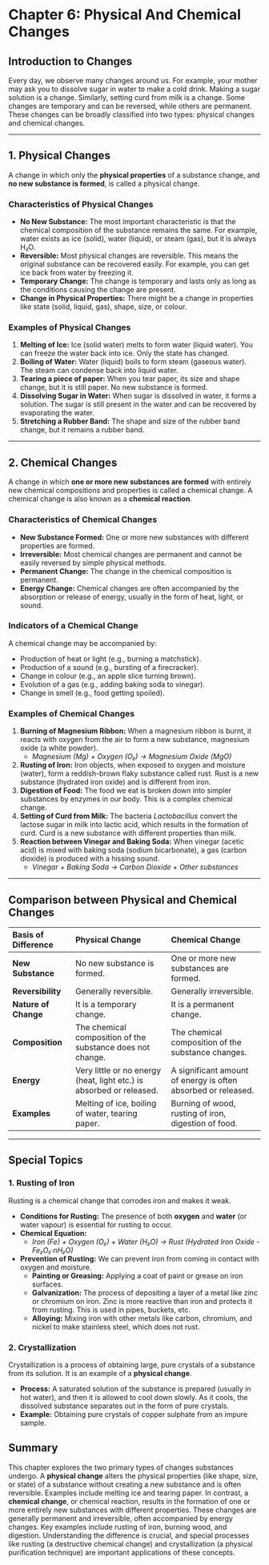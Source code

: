 # Chapter 6: Physical And Chemical Changes

## Introduction to Changes

Every day, we observe many changes around us. For example, your mother may ask you to dissolve sugar in water to make a cold drink. Making a sugar solution is a change. Similarly, setting curd from milk is a change. Some changes are temporary and can be reversed, while others are permanent. These changes can be broadly classified into two types: physical changes and chemical changes.

---

## 1. Physical Changes

A change in which only the **physical properties** of a substance change, and **no new substance is formed**, is called a physical change.

### Characteristics of Physical Changes
*   **No New Substance:** The most important characteristic is that the chemical composition of the substance remains the same. For example, water exists as ice (solid), water (liquid), or steam (gas), but it is always H₂O.
*   **Reversible:** Most physical changes are reversible. This means the original substance can be recovered easily. For example, you can get ice back from water by freezing it.
*   **Temporary Change:** The change is temporary and lasts only as long as the conditions causing the change are present.
*   **Change in Physical Properties:** There might be a change in properties like state (solid, liquid, gas), shape, size, or colour.

### Examples of Physical Changes
1.  **Melting of Ice:** Ice (solid water) melts to form water (liquid water). You can freeze the water back into ice. Only the state has changed.
2.  **Boiling of Water:** Water (liquid) boils to form steam (gaseous water). The steam can condense back into liquid water.
3.  **Tearing a piece of paper:** When you tear paper, its size and shape change, but it is still paper. No new substance is formed.
4.  **Dissolving Sugar in Water:** When sugar is dissolved in water, it forms a solution. The sugar is still present in the water and can be recovered by evaporating the water.
5.  **Stretching a Rubber Band:** The shape and size of the rubber band change, but it remains a rubber band.

---

## 2. Chemical Changes

A change in which **one or more new substances are formed** with entirely new chemical compositions and properties is called a chemical change. A chemical change is also known as a **chemical reaction**.

### Characteristics of Chemical Changes
*   **New Substance Formed:** One or more new substances with different properties are formed.
*   **Irreversible:** Most chemical changes are permanent and cannot be easily reversed by simple physical methods.
*   **Permanent Change:** The change in the chemical composition is permanent.
*   **Energy Change:** Chemical changes are often accompanied by the absorption or release of energy, usually in the form of heat, light, or sound.

### Indicators of a Chemical Change
A chemical change may be accompanied by:
*   Production of heat or light (e.g., burning a matchstick).
*   Production of a sound (e.g., bursting of a firecracker).
*   Change in colour (e.g., an apple slice turning brown).
*   Evolution of a gas (e.g., adding baking soda to vinegar).
*   Change in smell (e.g., food getting spoiled).

### Examples of Chemical Changes
1.  **Burning of Magnesium Ribbon:** When a magnesium ribbon is burnt, it reacts with oxygen from the air to form a new substance, magnesium oxide (a white powder).
    *   *Magnesium (Mg) + Oxygen (O₂) → Magnesium Oxide (MgO)*
2.  **Rusting of Iron:** Iron objects, when exposed to oxygen and moisture (water), form a reddish-brown flaky substance called rust. Rust is a new substance (hydrated iron oxide) and is different from iron.
3.  **Digestion of Food:** The food we eat is broken down into simpler substances by enzymes in our body. This is a complex chemical change.
4.  **Setting of Curd from Milk:** The bacteria *Lactobacillus* convert the lactose sugar in milk into lactic acid, which results in the formation of curd. Curd is a new substance with different properties than milk.
5.  **Reaction between Vinegar and Baking Soda:** When vinegar (acetic acid) is mixed with baking soda (sodium bicarbonate), a gas (carbon dioxide) is produced with a hissing sound.
    *   *Vinegar + Baking Soda → Carbon Dioxide + Other substances*

---

## Comparison between Physical and Chemical Changes

| Basis of Difference | Physical Change | Chemical Change |
| :------------------ | :---------------------------------------------------------------- | :-------------------------------------------------------------------------------- |
| **New Substance** | No new substance is formed. | One or more new substances are formed. |
| **Reversibility** | Generally reversible. | Generally irreversible. |
| **Nature of Change** | It is a temporary change. | It is a permanent change. |
| **Composition** | The chemical composition of the substance does not change. | The chemical composition of the substance changes. |
| **Energy** | Very little or no energy (heat, light etc.) is absorbed or released. | A significant amount of energy is often absorbed or released. |
| **Examples** | Melting of ice, boiling of water, tearing paper. | Burning of wood, rusting of iron, digestion of food. |

---

## Special Topics

### 1. Rusting of Iron

Rusting is a chemical change that corrodes iron and makes it weak.
*   **Conditions for Rusting:** The presence of both **oxygen** and **water** (or water vapour) is essential for rusting to occur.
*   **Chemical Equation:**
    *   *Iron (Fe) + Oxygen (O₂) + Water (H₂O) → Rust (Hydrated Iron Oxide - Fe₂O₃·nH₂O)*
*   **Prevention of Rusting:** We can prevent iron from coming in contact with oxygen and moisture.
    *   **Painting or Greasing:** Applying a coat of paint or grease on iron surfaces.
    *   **Galvanization:** The process of depositing a layer of a metal like zinc or chromium on iron. Zinc is more reactive than iron and protects it from rusting. This is used in pipes, buckets, etc.
    *   **Alloying:** Mixing iron with other metals like carbon, chromium, and nickel to make stainless steel, which does not rust.

### 2. Crystallization

Crystallization is a process of obtaining large, pure crystals of a substance from its solution. It is an example of a **physical change**.
*   **Process:** A saturated solution of the substance is prepared (usually in hot water), and then it is allowed to cool down slowly. As it cools, the dissolved substance separates out in the form of pure crystals.
*   **Example:** Obtaining pure crystals of copper sulphate from an impure sample.

## Summary

This chapter explores the two primary types of changes substances undergo. A **physical change** alters the physical properties (like shape, size, or state) of a substance without creating a new substance and is often reversible. Examples include melting ice and tearing paper. In contrast, a **chemical change**, or chemical reaction, results in the formation of one or more entirely new substances with different properties. These changes are generally permanent and irreversible, often accompanied by energy changes. Key examples include rusting of iron, burning wood, and digestion. Understanding the difference is crucial, and special processes like rusting (a destructive chemical change) and crystallization (a physical purification technique) are important applications of these concepts.